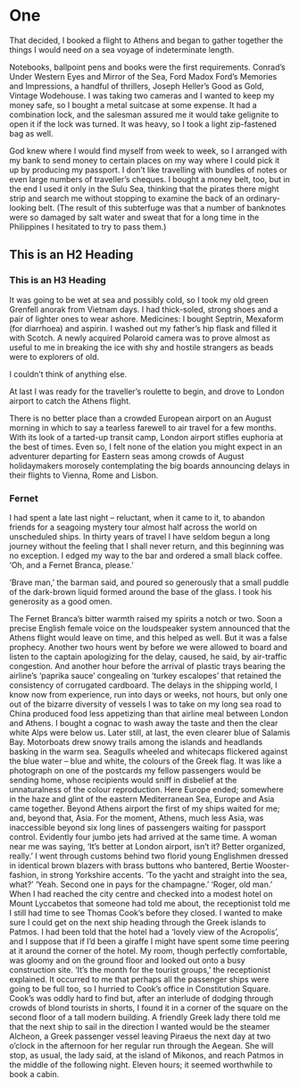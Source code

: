 # One

That decided, I booked a flight to Athens and began to gather together the things I would need on a sea voyage of indeterminate length.

Notebooks, ballpoint pens and books were the first requirements. Conrad’s Under Western Eyes and Mirror of the Sea, Ford Madox Ford’s Memories and Impressions, a handful of thrillers, Joseph Heller’s Good as Gold, Vintage Wodehouse. I was taking two cameras and I wanted to keep my money safe, so I bought a metal suitcase at some expense. It had a combination lock, and the salesman assured me it would take gelignite to open it if the lock was turned. It was heavy, so I took a light zip-fastened bag as well.

God knew where I would find myself from week to week, so I arranged with my bank to send money to certain places on my way where I could pick it up by producing my passport. I don’t like travelling with bundles of notes or even large numbers of traveller’s cheques. I bought a money belt, too, but in the end I used it only in the Sulu Sea, thinking that the pirates there might strip and search me without stopping to examine the back of an ordinary-looking belt. (The result of this subterfuge was that a number of banknotes were so damaged by salt water and sweat that for a long time in the Philippines I hesitated to try to pass them.)

## This is an H2 Heading

### This is an H3 Heading

It was going to be wet at sea and possibly cold, so I took my old green Grenfell anorak from Vietnam days. I had thick-soled, strong shoes and a pair of lighter ones to wear ashore. Medicines: I bought Septrin, Mexaform (for diarrhoea) and aspirin. I washed out my father’s hip flask and filled it with Scotch. A newly acquired Polaroid camera was to prove almost as useful to me in breaking the ice with shy and hostile strangers as beads were to explorers of old.

I couldn’t think of anything else.

At last I was ready for the traveller’s roulette to begin, and drove to London airport to catch the Athens flight.


There is no better place than a crowded European airport on an August morning in which to say a tearless farewell to air travel for a few months. With its look of a tarted-up transit camp, London airport stifles euphoria at the best of times. Even so, I felt none of the elation you might expect in an adventurer departing for Eastern seas among crowds of August holidaymakers morosely contemplating the big boards announcing delays in their flights to Vienna, Rome and Lisbon.

### Fernet

I had spent a late last night – reluctant, when it came to it, to abandon friends for a seagoing mystery tour almost half across the world on unscheduled ships. In thirty years of travel I have seldom begun a long journey without the feeling that I shall never return, and this beginning was no exception.
I edged my way to the bar and ordered a small black coffee. ‘Oh, and a Fernet Branca, please.’

‘Brave man,’ the barman said, and poured so generously that a small puddle of the dark-brown liquid formed around the base of the glass. I took his generosity as a good omen.

The Fernet Branca’s bitter warmth raised my spirits a notch or two. Soon a precise English female voice on the loudspeaker system announced that the Athens flight would leave on time, and this helped as well. But it was a false prophecy. Another two hours went by before we were allowed to board and listen to the captain apologizing for the delay, caused, he said, by air-traffic congestion. And another hour before the arrival of plastic trays bearing the airline’s ‘paprika sauce’ congealing on ‘turkey escalopes’ that retained the consistency of corrugated cardboard. The delays in the shipping world, I know now from experience, run into days or weeks, not hours, but only one out of the bizarre diversity of vessels I was to take on my long sea road to China produced food less appetizing than that airline meal between London and Athens.
I bought a cognac to wash away the taste and then the clear white Alps were below us. Later still, at last, the even clearer blue of Salamis Bay. Motorboats drew snowy trails among the islands and headlands basking in the warm sea. Seagulls wheeled and whitecaps flickered against the blue water – blue and white, the colours of the Greek flag. It was like a photograph on one of the postcards my fellow passengers would be sending home, whose recipients would sniff in disbelief at the unnaturalness of the colour reproduction. Here Europe ended; somewhere in the haze and glint of the eastern Mediterranean Sea, Europe and Asia came together. Beyond Athens airport the first of my ships waited for me; and, beyond that, Asia.
For the moment, Athens, much less Asia, was inaccessible beyond six long lines of passengers waiting for passport control. Evidently four jumbo jets had arrived at the same time.
A woman near me was saying, ‘It’s better at London airport, isn’t it? Better organized, really.’
I went through customs behind two florid young Englishmen dressed in identical brown blazers with brass buttons who bantered, Bertie Wooster-fashion, in strong Yorkshire accents.
‘To the yacht and straight into the sea, what?’
‘Yeah. Second one in pays for the champagne.’
‘Roger, old man.’
When I had reached the city centre and checked into a modest hotel on Mount Lyccabetos that someone had told me about, the receptionist told me I still had time to see Thomas Cook’s before they closed. I wanted to make sure I could get on the next ship heading through the Greek islands to Patmos. I had been told that the hotel had a ‘lovely view of the Acropolis’, and I suppose that if I’d been a giraffe I might have spent some time peering at it around the corner of the hotel. My room, though perfectly comfortable, was gloomy and on the ground floor and looked out onto a busy construction site. ‘It’s the month for the tourist groups,’ the receptionist explained. It occurred to me that perhaps all the passenger ships were going to be full too, so I hurried to Cook’s office in Constitution Square.
Cook’s was oddly hard to find but, after an interlude of dodging through crowds of blond tourists in shorts, I found it in a corner of the square on the second floor of a tall modern building. A friendly Greek lady there told me that the next ship to sail in the direction I wanted would be the steamer Alcheon, a Greek passenger vessel leaving Piraeus the next day at two o’clock in the afternoon for her regular run through the Aegean. She will stop, as usual, the lady said, at the island of Mikonos, and reach Patmos in the middle of the following night. Eleven hours; it seemed worthwhile to book a cabin.